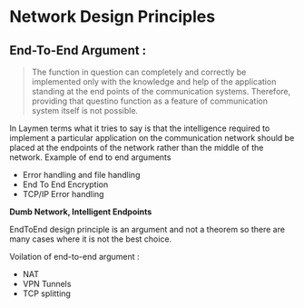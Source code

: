 # Network Design Principles

## End-To-End Argument :

> The function in question can completely and correctly be implemented only with the knowledge and help of the application standing at the end points of the communication systems. Therefore, providing that questino function as a feature of communication system itself is not possible.

In Laymen terms what it tries to say is that the intelligence required to implement a particular application on the communication network  should be placed at the endpoints of the network rather than the middle of the network. Example of end to end arguments

* Error handling and file handling
* End To End Encryption
* TCP/IP Error handling 

**Dumb Network, Intelligent Endpoints**

EndToEnd design principle is an argument and not a theorem so there are many cases where it is not the best choice.

Voilation of end-to-end argument :

* NAT
* VPN Tunnels
* TCP splitting
